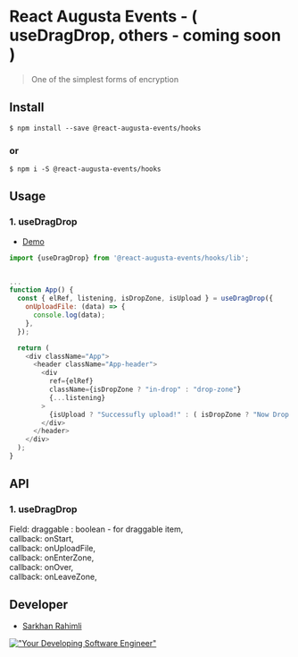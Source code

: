 # React Augusta Events - ( useDragDrop, others - coming soon )

> One of the simplest forms of encryption

## Install

```
$ npm install --save @react-augusta-events/hooks
```

### or

```
$ npm i -S @react-augusta-events/hooks
```

## Usage

### 1. useDragDrop

- [Demo](https://codesandbox.io/s/new?utm_source=dotnew)

```js
import {useDragDrop} from '@react-augusta-events/hooks/lib';


...
function App() {
  const { elRef, listening, isDropZone, isUpload } = useDragDrop({
    onUploadFile: (data) => {
      console.log(data);
    },
  });

  return (
    <div className="App">
      <header className="App-header">
        <div
          ref={elRef}
          className={isDropZone ? "in-drop" : "drop-zone"}
          {...listening}
        >
          {isUpload ? "Successufly upload!" : ( isDropZone ? "Now Drop you File" : "Upload you file" )}
        </div>
      </header>
    </div>
  );
}
```

## API

### 1. useDragDrop

Field: draggable : boolean - for draggable item,
<br/>
callback: onStart,
<br/>
callback: onUploadFile,
<br/>
callback: onEnterZone,
<br/>
callback: onOver,
<br/>
callback: onLeaveZone,
<br/>

## Developer

- [Sarkhan Rahimli](https://github.com/rahimlisarkhan)

[!["Your Developing Software Engineer"](https://media-exp1.licdn.com/dms/image/C4D03AQENKrP-fvxDeA/profile-displayphoto-shrink_800_800/0/1651258516656?e=1656547200&v=beta&t=QaiZibOa3cTNN64bFzNSt8BWO7NnTqDJkaXM1VP-yrk)](https://github.com/rahimlisarkhan)
